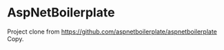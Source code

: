 # AspNetBoilerplate
Project clone from https://github.com/aspnetboilerplate/aspnetboilerplate
Copy.
